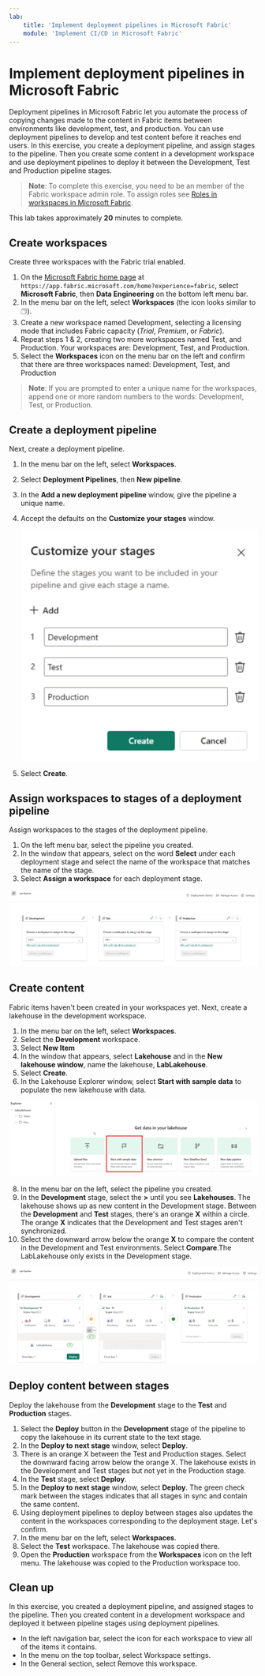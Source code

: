 ```yaml
---
lab:
    title: 'Implement deployment pipelines in Microsoft Fabric'
    module: 'Implement CI/CD in Microsoft Fabric'
---
```


# Implement deployment pipelines in Microsoft Fabric

Deployment pipelines in Microsoft Fabric let you automate the process of copying   changes made to the content in Fabric items between environments like development, test, and production. You can use deployment pipelines to develop and test content before it reaches end users. In this exercise, you create a deployment pipeline, and assign stages to the pipeline. Then you create some content in a development workspace and use deployment pipelines to deploy it between the Development, Test and Production pipeline stages.

> **Note**: To complete this exercise, you need to be an member of the Fabric workspace admin role. To assign roles see [Roles in workspaces in Microsoft Fabric](https://learn.microsoft.com/en-us/fabric/get-started/roles-workspaces).

This lab takes approximately **20** minutes to complete.

## Create workspaces

Create three workspaces with the Fabric trial enabled.

1. On the [Microsoft Fabric home page](https://app.fabric.microsoft.com/home?experience=fabric) at `https://app.fabric.microsoft.com/home?experience=fabric`, select **Microsoft Fabric**, then **Data Engineering** on the bottom left menu bar.
2. In the menu bar on the left, select **Workspaces** (the icon looks similar to &#128455;).
3. Create a new workspace named Development, selecting a licensing mode that includes Fabric capacity (*Trial*, *Premium*, or *Fabric*).
4. Repeat steps 1 & 2, creating two more workspaces named Test, and Production. Your workspaces are: Development, Test, and Production.
5. Select the **Workspaces** icon on the menu bar on the left and confirm that there are three workspaces named:  Development, Test, and Production

> **Note**: If you are prompted to enter a unique name for the workspaces, append one or more random numbers to the words: Development, Test, or Production.

## Create a deployment pipeline

Next, create a deployment pipeline.

1. In the menu bar on the left, select **Workspaces**.
2. Select **Deployment Pipelines**, then **New pipeline**.
3. In the **Add a new deployment pipeline** window, give the pipeline a unique name.
4. Accept the defaults on the **Customize your stages** window.  

   ![Screenshot of pipeline stages.](./Images/customize-stages.png)

5. Select **Create**.

## Assign workspaces to stages of a deployment pipeline

Assign workspaces to the stages of the deployment pipeline.

1. On the left menu bar, select the pipeline you created. 
2. In the window that appears, select on the word **Select** under each deployment stage and select the name of the workspace that matches the name of the stage.
3. Select **Assign a workspace** for each deployment stage.

  ![Screenshot of deployment pipeline.](./Images/deployment-pipeline.png)

## Create content

Fabric items haven't been created in your workspaces yet. Next, create a lakehouse in the development workspace.

1. In the menu bar on the left, select **Workspaces**.
2. Select the **Development** workspace.
3. Select **New Item**
4. In the window that appears, select **Lakehouse** and in the **New lakehouse window**, name the lakehouse, **LabLakehouse**.
5. Select **Create**.
6. In the Lakehouse Explorer window, select **Start with sample data** to populate the new lakehouse with data.

  ![Screenshot of Lakehouse Explorer.](./Images/lakehouse-explorer.png)

8. In the menu bar on the left, select the pipeline you created.
9. In the **Development** stage, select the **>** until you see **Lakehouses**. The lakehouse shows up as new content in the Development stage. Between the **Development** and **Test** stages, there's an orange **X** within a circle. The orange **X** indicates that the Development and Test stages aren't synchronized.
10. Select the downward arrow below the orange **X** to compare the content in the Development and Test environments. Select **Compare**.The LabLakehouse only exists in the Development stage.  

  ![Screenshot the deployment pipeline showing content mismatches between stages.](./Images/lab-pipeline-compare.png)

## Deploy content between stages

Deploy the lakehouse from the **Development** stage to the **Test** and **Production** stages.
1. Select the **Deploy** button in the **Development** stage of the pipeline to copy the lakehouse in its current state to the text stage. 
2. In the **Deploy to next stage** window, select **Deploy**.
3. There is an orange X between the Test and Production stages. Select the downward facing arrow below the orange X. The lakehouse exists in the Development and Test stages but not yet in the Production stage.
4. In the **Test** stage, select **Deploy**.
5. In the **Deploy to next stage** window, select **Deploy**. The green check mark between the stages indicates that all stages in sync and contain the same content.
6. Using deployment pipelines to deploy between stages also updates the content in the workspaces corresponding to the deployment stage. Let's confirm.
7. In the menu bar on the left, select **Workspaces**.
8. Select the **Test** workspace. The lakehouse was copied there.
9. Open the **Production** workspace from the **Workspaces** icon on the left menu. The lakehouse was copied to the Production workspace too.

## Clean up

In this exercise, you created a deployment pipeline, and assigned stages to the pipeline. Then you created content in a development workspace and deployed it between pipeline stages using deployment pipelines.

- In the left navigation bar, select the icon for each workspace to view all of the items it contains.
- In the menu on the top toolbar, select Workspace settings.
- In the General section, select Remove this workspace.
